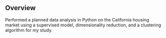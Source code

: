 ## Overview
Performed a planned data analysis in Python on the California housing market using a supervised model, dimensionality reduction, and a clustering algorithm for my study.